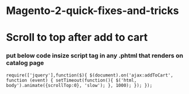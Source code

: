 # Magento-2-quick-fixes-and-tricks

# Scroll to top after add to cart
### put below code insize script tag in any .phtml that renders on catalog page
`require(['jquery'],function($){
                $(document).on('ajax:addToCart', function (event) {
                    setTimeout(function(){
                        $('html, body').animate({scrollTop:0}, 'slow');
                    }, 1000);
                });
            });`
